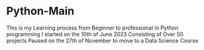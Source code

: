 # Python-Main
This is my Learning process from Beginner to professional in Python programming
I started on the 10th of June 2023
Consisting of Over 50 projects 
Paused on the 27th of November to move to a Data Science Course
